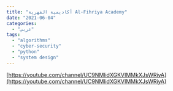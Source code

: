 ```yaml
---
title: "أكاديمية الفهرية Al-Fihriya Academy"
date: "2021-06-04"
categories:
  - "عربي"
tags:
  - "algorithms"
  - "cyber-security"
  - "python"
  - "system design"
---
```


[https://youtube.com/channel/UC9NMlidXGKVIMMkXJsWRiyA](https://youtube.com/channel/UC9NMlidXGKVIMMkXJsWRiyA)
